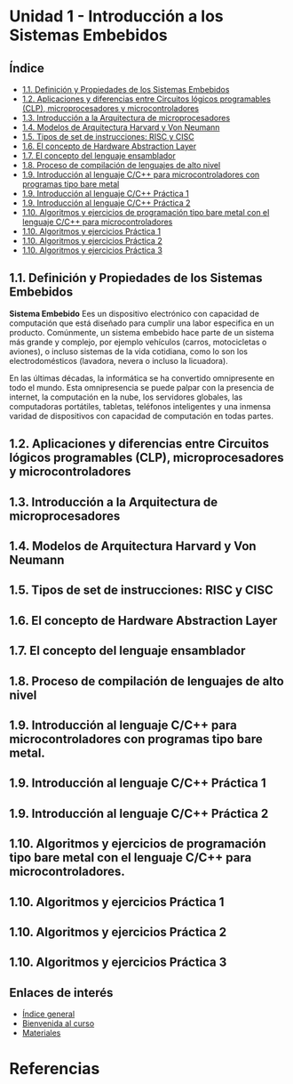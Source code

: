 # Unidad 1 - Introducción a los Sistemas Embebidos

## Índice

- [1.1. Definición y Propiedades de los Sistemas Embebidos](#11-definición-y-propiedades-de-los-sistemas-embebidos)
- [1.2. Aplicaciones y diferencias entre Circuitos lógicos programables (CLP), microprocesadores y microcontroladores](#12-aplicaciones-y-diferencias-entre-circuitos-lógicos-programables-clp-microprocesadores-y-microcontroladores)
- [1.3. Introducción a la Arquitectura de microprocesadores](#13-introducción-a-la-arquitectura-de-microprocesadores)
- [1.4. Modelos de Arquitectura Harvard y Von Neumann](#14-modelos-de-arquitectura-harvard-y-von-neumann)
- [1.5. Tipos de set de instrucciones: RISC y CISC](#15-tipos-de-set-de-instrucciones-risc-y-cisc)
- [1.6. El concepto de Hardware Abstraction Layer](#16-el-concepto-de-hardware-abstraction-layer)
- [1.7. El concepto del lenguaje ensamblador](#17-el-concepto-del-lenguaje-ensamblador)
- [1.8. Proceso de compilación de lenguajes de alto nivel](#18-proceso-de-compilación-de-lenguajes-de-alto-nivel)
- [1.9. Introducción al lenguaje C/C++ para microcontroladores con programas tipo bare metal](#19-introducción-al-lenguaje-cc-para-microcontroladores-con-programas-tipo-bare-metal)
- [1.9. Introducción al lenguaje C/C++ Práctica 1]()
- [1.9. Introducción al lenguaje C/C++ Práctica 2]()
- [1.10. Algoritmos y ejercicios de programación tipo bare metal con el lenguaje C/C++ para microcontroladores](#110-algoritmos-y-ejercicios-de-programación-tipo-bare-metal-con-el-lenguaje-cc-para-microcontroladores)
- [1.10. Algoritmos y ejercicios Práctica 1]()
- [1.10. Algoritmos y ejercicios Práctica 2]()
- [1.10. Algoritmos y ejercicios Práctica 3]()


## 1.1. Definición y Propiedades de los Sistemas Embebidos

**Sistema Embebido** 
Ees un dispositivo electrónico con capacidad de computación que está diseñado para cumplir una labor especifica en un producto. Comúnmente, un sistema embebido hace parte de un sistema más grande y complejo, por ejemplo vehículos (carros, motocicletas o aviones), o incluso sistemas de la vida cotidiana, como lo son los electrodomésticos (lavadora, nevera o incluso la licuadora). 

En las últimas décadas, la informática se ha convertido omnipresente en todo el mundo. Esta omnipresencia se puede palpar con la presencia de internet, la computación en la nube, los servidores globales, las computadoras portátiles, tabletas, teléfonos inteligentes y una inmensa varidad de dispositivos con capacidad de computación en todas partes.



## 1.2. Aplicaciones y diferencias entre Circuitos lógicos programables (CLP), microprocesadores y microcontroladores

## 1.3. Introducción a la Arquitectura de microprocesadores

## 1.4. Modelos de Arquitectura Harvard y Von Neumann

## 1.5. Tipos de set de instrucciones: RISC y CISC

## 1.6. El concepto de Hardware Abstraction Layer

## 1.7. El concepto del lenguaje ensamblador

## 1.8. Proceso de compilación de lenguajes de alto nivel

## 1.9. Introducción al lenguaje C/C++ para microcontroladores con programas tipo bare metal. 

## 1.9. Introducción al lenguaje C/C++ Práctica 1

## 1.9. Introducción al lenguaje C/C++ Práctica 2

## 1.10. Algoritmos y ejercicios de programación tipo bare metal con el lenguaje C/C++ para microcontroladores. 

## 1.10. Algoritmos y ejercicios Práctica 1

## 1.10. Algoritmos y ejercicios Práctica 2

## 1.10. Algoritmos y ejercicios Práctica 3


## Enlaces de interés

- [Índice general](/readme.md)
- [Bienvenida al curso](#bienvenida-al-curso-de-sistemas-embebidos-i)
- [Materiales](#materiales)

# Referencias